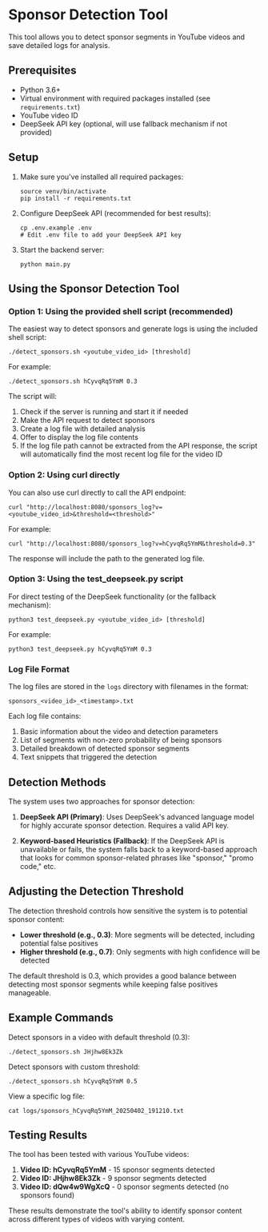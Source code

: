 # Sponsor Detection Tool

This tool allows you to detect sponsor segments in YouTube videos and save detailed logs for analysis.

## Prerequisites

- Python 3.6+
- Virtual environment with required packages installed (see `requirements.txt`)
- YouTube video ID
- DeepSeek API key (optional, will use fallback mechanism if not provided)

## Setup

1. Make sure you've installed all required packages:
   ```
   source venv/bin/activate
   pip install -r requirements.txt
   ```

2. Configure DeepSeek API (recommended for best results):
   ```
   cp .env.example .env
   # Edit .env file to add your DeepSeek API key
   ```

3. Start the backend server:
   ```
   python main.py
   ```

## Using the Sponsor Detection Tool

### Option 1: Using the provided shell script (recommended)

The easiest way to detect sponsors and generate logs is using the included shell script:

```
./detect_sponsors.sh <youtube_video_id> [threshold]
```

For example:
```
./detect_sponsors.sh hCyvqRq5YmM 0.3
```

The script will:
1. Check if the server is running and start it if needed
2. Make the API request to detect sponsors
3. Create a log file with detailed analysis
4. Offer to display the log file contents
5. If the log file path cannot be extracted from the API response, the script will automatically find the most recent log file for the video ID

### Option 2: Using curl directly

You can also use curl directly to call the API endpoint:

```
curl "http://localhost:8080/sponsors_log?v=<youtube_video_id>&threshold=<threshold>"
```

For example:
```
curl "http://localhost:8080/sponsors_log?v=hCyvqRq5YmM&threshold=0.3"
```

The response will include the path to the generated log file.

### Option 3: Using the test_deepseek.py script

For direct testing of the DeepSeek functionality (or the fallback mechanism):

```
python3 test_deepseek.py <youtube_video_id> [threshold]
```

For example:
```
python3 test_deepseek.py hCyvqRq5YmM 0.3
```

### Log File Format

The log files are stored in the `logs` directory with filenames in the format:
```
sponsors_<video_id>_<timestamp>.txt
```

Each log file contains:
1. Basic information about the video and detection parameters
2. List of segments with non-zero probability of being sponsors
3. Detailed breakdown of detected sponsor segments
4. Text snippets that triggered the detection

## Detection Methods

The system uses two approaches for sponsor detection:

1. **DeepSeek API (Primary)**: Uses DeepSeek's advanced language model for highly accurate sponsor detection. Requires a valid API key.

2. **Keyword-based Heuristics (Fallback)**: If the DeepSeek API is unavailable or fails, the system falls back to a keyword-based approach that looks for common sponsor-related phrases like "sponsor," "promo code," etc.

## Adjusting the Detection Threshold

The detection threshold controls how sensitive the system is to potential sponsor content:

- **Lower threshold (e.g., 0.3)**: More segments will be detected, including potential false positives
- **Higher threshold (e.g., 0.7)**: Only segments with high confidence will be detected

The default threshold is 0.3, which provides a good balance between detecting most sponsor segments while keeping false positives manageable.

## Example Commands

Detect sponsors in a video with default threshold (0.3):
```
./detect_sponsors.sh JHjhw8Ek3Zk
```

Detect sponsors with custom threshold:
```
./detect_sponsors.sh hCyvqRq5YmM 0.5
```

View a specific log file:
```
cat logs/sponsors_hCyvqRq5YmM_20250402_191210.txt
```

## Testing Results

The tool has been tested with various YouTube videos:

1. **Video ID: hCyvqRq5YmM** - 15 sponsor segments detected
2. **Video ID: JHjhw8Ek3Zk** - 9 sponsor segments detected
3. **Video ID: dQw4w9WgXcQ** - 0 sponsor segments detected (no sponsors found)

These results demonstrate the tool's ability to identify sponsor content across different types of videos with varying content. 